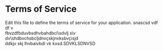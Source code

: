 # Terms of Service

Edit this file to define the terms of service for your application.
snascsd
vdf
df
v\
fbvzdfbduvbsdhvbahdbcl\sdvlj s\v\
dv\shdbvchsbcljdnvçskjnvksbvçisjd   
ddkjv skj lhvbaivbdi vk kxsd.SDVKLSDNVSD